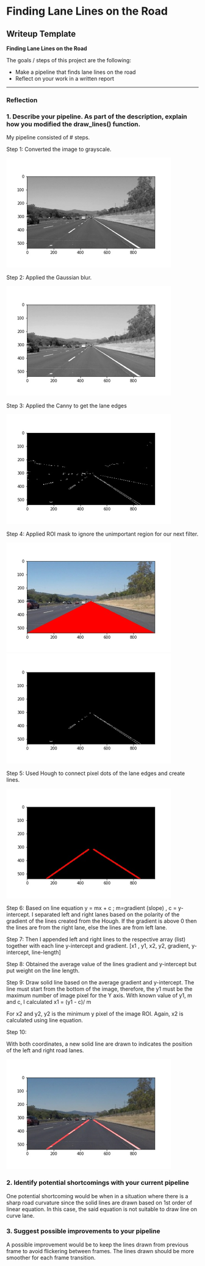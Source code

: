 # **Finding Lane Lines on the Road** 

## Writeup Template

**Finding Lane Lines on the Road**

The goals / steps of this project are the following:
* Make a pipeline that finds lane lines on the road
* Reflect on your work in a written report


[//]: # (Image References)

[image1]: ./test_images_output/1_grayscale.jpg "Grayscale"
[image2]: ./test_images_output/2_blur.jpg "Gaussian blur"
[image3]: ./test_images_output/3_canny.jpg "Canny"
[image4]: ./test_images_output/4_region.jpg "ROI selected"
[image5]: ./test_images_output/5_masked.jpg "Masked"
[image6]: ./test_images_output/6_hough.jpg "Hough Lines"
[image7]: ./test_images_output/7_final.jpg "Final Output"

---

### Reflection

### 1. Describe your pipeline. As part of the description, explain how you modified the draw_lines() function.

My pipeline consisted of # steps.

Step 1: Converted the image to grayscale.

![alt text][image1]

Step 2: Applied the Gaussian blur.

![alt text][image2]

Step 3: Applied the Canny to get the lane edges

![alt text][image3]

Step 4: Applied ROI mask to ignore the unimportant region for our next filter.

![alt text][image4]
![alt text][image5]

Step 5: Used Hough to connect pixel dots of the lane edges and create lines.

![alt text][image6]

Step 6: Based on line equation y = mx + c ; m=gradient (slope) , c = y-intercept. 
I separated left and right lanes based on the polarity of the gradient of the lines created from the Hough.
If the gradient is above 0 then the lines are from the right lane, else the lines are from left lane. 

Step 7: Then I appended left and right lines to the respective array (list) together with each line y-intercept and gradient.
[x1 , y1, x2, y2, gradient, y-intercept, line-length]

Step 8: Obtained the average value of the lines gradient and y-intercept but put weight on the line length.  

Step 9: Draw solid line based on the average gradient and y-intercept. The line must start from the bottom of the image, therefore, the y1 must be the maximum number of image pixel for the Y axis.
With known value of y1, m and c, I calculated x1 = (y1 - c)/ m

For x2 and y2, y2 is the minimum y pixel of the image ROI. 
Again, x2 is calculated using line equation. 

Step 10:

With both coordinates, a new solid line are drawn to indicates the position of the left and right road lanes.

![alt text][image7]

### 2. Identify potential shortcomings with your current pipeline

One potential shortcoming would be when in a situation where there is a sharp road curvature since the solid lines are drawn based on 1st order of linear equation. In this case, the said equation is not suitable to draw line on curve lane. 

### 3. Suggest possible improvements to your pipeline

A possible improvement would be to keep the lines drawn from previous frame to avoid flickering between frames. 
The lines drawn should be more smoother for each frame transition.
